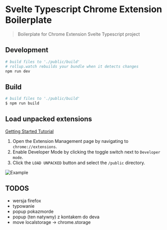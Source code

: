 # Svelte Typescript Chrome Extension Boilerplate

> Boilerplate for Chrome Extension Svelte Typescript project

## Development

```bash
# build files to './public/build'
# rollup.watch rebuilds your bundle when it detects changes
npm run dev
```

## Build

```bash
# build files to './public/build'
$ npm run build
```

## Load unpacked extensions

[Getting Started Tutorial](https://developer.chrome.com/docs/extensions/mv3/getstarted/)

1. Open the Extension Management page by navigating to `chrome://extensions`.
2. Enable Developer Mode by clicking the toggle switch next to `Developer mode`.
3. Click the `LOAD UNPACKED` button and select the `/public` directory.

![Example](https://developer-chrome-com.imgix.net/image/BrQidfK9jaQyIHwdw91aVpkPiib2/iYdLKFsJ1KSVGLhbLRvS.png?auto=format&w=650)


## TODOS
- wersja firefox
- typowanie
- popup pokazmorde
- popup (ten natywny) z kontakem do deva 
- move localstorage -> chrome.storage